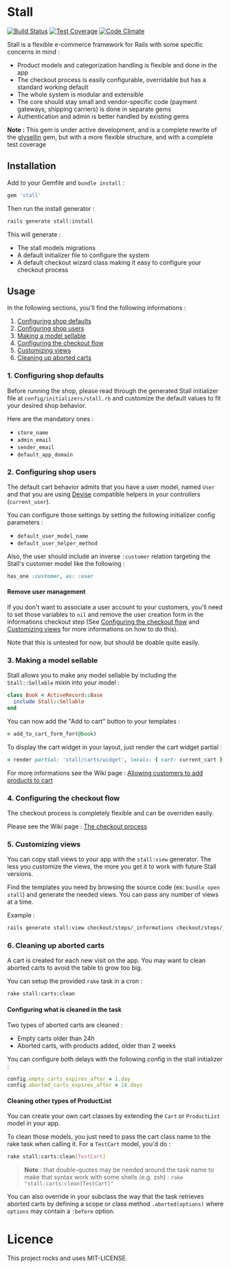 # Stall

[![Build Status](https://api.travis-ci.org/rails-stall/stall.svg?branch=master)](http://travis-ci.org/rails-stall/stall)
[![Test Coverage](https://codeclimate.com/github/rails-stall/stall/badges/coverage.svg)](https://codeclimate.com/github/rails-stall/stall/coverage)
[![Code Climate](https://codeclimate.com/github/rails-stall/stall/badges/gpa.svg)](https://codeclimate.com/github/rails-stall/stall)

Stall is a flexible e-commerce framework for Rails with some specific concerns
in mind :

- Product models and categorization handling is flexible and done in the app
- The checkout process is easily configurable, overridable but has a standard working default
- The whole system is modular and extensible
- The core should stay small and vendor-specific code (payment gateways, shipping carriers) is done in separate gems
- Authentication and admin is better handled by existing gems

**Note :** This gem is under active development, and is a complete rewrite of
the [glysellin](https://github.com/glysellin/glysellin) gem, but with a more
flexible structure, and with a complete test coverage

## Installation

Add to your Gemfile and `bundle install` :

```ruby
gem 'stall'
```

Then run the install generator :

```bash
rails generate stall:install
```

This will generate :

- The stall models migrations
- A default initializer file to configure the system
- A default checkout wizard class making it easy to configure your checkout process

## Usage

In the following sections, you'll find the following informations :

1. [Configuring shop defaults](#1-configuring-shop-defaults)
2. [Configuring shop users](#2-configuring-shop-users)
3. [Making a model sellable](#3-making-a-model-sellable)
4. [Configuring the checkout flow](#4-configuring-the-checkout-flow)
5. [Customizing views](#5-customizing-views)
6. [Cleaning up aborted carts](#6-cleaning-up-aborted-carts)


### 1. Configuring shop defaults

Before running the shop, please read through the generated Stall initializer
file at `config/initializers/stall.rb` and customize the default values to fit
your desired shop behavior.

Here are the mandatory ones :

- `store_name`
- `admin_email`
- `sender_email`
- `default_app_domain`

### 2. Configuring shop users

The default cart behavior admits that you have a user model, named `User` and
that you are using [Devise](https://github.com/plataformatec/devise)
compatible helpers in your controllers (`current_user`).

You can configure those settings by setting the following initializer config
parameters :

- `default_user_model_name`
- `default_user_helper_method`

Also, the user should include an inverse `:customer` relation targeting the
Stall's customer model like the following :

```ruby
has_one :customer, as: :user
```

#### Remove user management

If you don't want to associate a user account to your customers, you'll need
to set those variables to `nil` and remove the user creation form in the
informations checkout step (See
[Configuring the checkout flow](#4-configuring-the-checkout-flow) and
[Customizing views](#5-customizing-views) for more informations on how to
do this).

Note that this is untested for now, but should be doable quite easily.

### 3. Making a model sellable

Stall allows you to make any model sellable by including the `Stall::Sellable`
mixin into your model :

```ruby
class Book < ActiveRecord::Base
  include Stall::Sellable
end
```

You can now add the "Add to cart" button to your templates :

```ruby
= add_to_cart_form_for(@book)
```

To display the cart widget in your layout, just render the cart widget partial :

```ruby
= render partial: 'stall/carts/widget', locals: { cart: current_cart }
```

For more informations see the Wiki page :
[Allowing customers to add products to cart](https://github.com/rails-stall/stall/wiki/Allowing-customers-to-add-products-to-cart)


### 4. Configuring the checkout flow

The checkout process is completely flexible and can be overriden easily.

Please see the Wiki page :
[The checkout process](https://github.com/rails-stall/stall/wiki/The-checkout-process)


### 5. Customizing views

You can copy stall views to your app with the `stall:view` generator.
The less you customize the views, the more you get it to work with future
Stall versions.

Find the templates you need by browsing the source code (ex: `bundle open stall`)
and generate the needed views. You can pass any number of views at a time.

Example :

```bash
rails generate stall:view checkout/steps/_informations checkout/steps/_payment stall/carts/_cart
```

### 6. Cleaning up aborted carts

A cart is created for each new visit on the app. You may want to clean
aborted carts to avoid the table to grow too big.

You can setup the provided `rake` task in a cron :

```bash
rake stall:carts:clean
```

#### Configuring what is cleaned in the task

Two types of aborted carts are cleaned :

- Empty carts older than 24h
- Aborted carts, with products added, older than 2 weeks

You can configure both delays with the following config in the stall initializer :

```ruby
config.empty_carts_expires_after = 1.day
config.aborted_carts_expires_after = 14.days
```

#### Cleaning other types of ProductList

You can create your own cart classes by extending the `Cart` or `ProductList`
model in your app.

To clean those models, you just need to pass the cart class name to the rake
task when calling it. For a `TestCart` model, you'd do :

```bash
rake stall:carts:clean[TestCart]
```

> **Note** : that double-quotes may be needed around the task name to make that
syntax work with some shells (e.g. zsh) : `rake "stall:carts:clean[TestCart]"`

You can also override in your subclass the way that the task retrieves aborted
carts by defining a scope or class method `.aborted(options)` where `options`
may contain a `:before` option.

# Licence

This project rocks and uses MIT-LICENSE.
